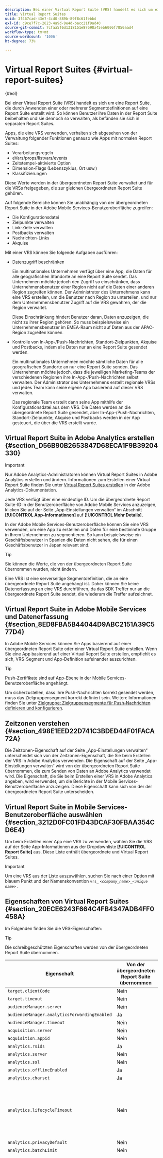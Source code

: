 ```yaml
---
description: Bei einer Virtual Report Suite (VRS) handelt es sich um eine Report Suite, die durch Anwenden einer oder mehrerer Segmentdefinitionen auf eine Report Suite erstellt wird. So können Benutzer ihre Daten in der Report Suite beibehalten und sie dennoch so verwalten, als befänden sie sich in separaten Report Suites.
title: Virtual Report Suites
uuid: 3f467cad-43e7-4cd0-889b-89f8c61febbd
exl-id: c9ce7f7c-2023-4a9d-9e4d-bacc21f9ad40
source-git-commit: 7cfaa5f6d1318151e87698a45eb6006f7850aad4
workflow-type: tm+mt
source-wordcount: '1006'
ht-degree: 73%

---
```


# Virtual Report Suites {#virtual-report-suites}

{#eol}

Bei einer Virtual Report Suite (VRS) handelt es sich um eine Report Suite, die durch Anwenden einer oder mehrerer Segmentdefinitionen auf eine Report Suite erstellt wird. So können Benutzer ihre Daten in der Report Suite beibehalten und sie dennoch so verwalten, als befänden sie sich in separaten Report Suites.

Apps, die eine VRS verwenden, verhalten sich abgesehen von der Verwaltung folgender Funktionen genauso wie Apps mit normalen Report Suites:

* Verarbeitungsregeln
* eVars/props/listvars/events
* Zeitstempel-aktivierte Option
* Dimension-Flags (Lebenszyklus, Ort usw.)
* Klassifizierungen

Diese Werte werden in der übergeordneten Report Suite verwaltet und für die VRSs freigegeben, die zur gleichen übergeordneten Report Suite gehören.

Auf folgende Bereiche können Sie unabhängig von der übergeordneten Report Suite in der Adobe Mobile Services-Benutzeroberfläche zugreifen:

* Die Konfigurationsdatei
* Zielpunkte verwalten
* Link-Ziele verwalten
* Postbacks verwalten
* Nachrichten-Links
* Akquise

Mit einer VRS können Sie folgende Aufgaben ausführen:

* Datenzugriff beschränken

   Ein multinationales Unternehmen verfügt über eine App, die Daten für alle geografischen Standorte an eine Report Suite sendet. Das Unternehmen möchte jedoch den Zugriff so einschränken, dass Unternehmensbenutzer einer Region nicht auf die Daten einer anderen Region zugreifen können. Der Administrator des Unternehmens kann eine VRS erstellen, um die Benutzer nach Region zu unterteilen, und nur dem Unternehmensbenutzer Zugriff auf die VRS gewähren, der die Region verwaltet.

   Diese Einschränkung hindert Benutzer daran, Daten anzuzeigen, die nicht zu ihrer Region gehören. So muss beispielsweise ein Unternehmensbenutzer im EMEA-Raum nicht auf Daten aus der APAC-Region zugreifen können.

* Kontrolle von In-App-/Push-Nachrichten, Standort-Zielpunkten, Akquise und Postbacks, indem alle Daten nur an eine Report Suite gesendet werden.

   Ein multinationales Unternehmen möchte sämtliche Daten für alle geografischen Standorte an nur eine Report Suite senden. Das Unternehmen möchte jedoch, dass die jeweiligen Marketing-Teams der verschiedenen Regionen ihre In-App-/Push-Nachrichten selbst verwalten. Der Administrator des Unternehmens erstellt regionale VRSs und jedes Team kann seine eigene App basierend auf dieser VRS verwalten.

   Das regionale Team erstellt dann seine App mithilfe der Konfigurationsdatei aus dem VRS. Die Daten werden an die übergeordnete Report Suite gesendet, aber In-App-/Push-Nachrichten, Standort-Zielpunkte, Akquise und Postbacks werden in der App gesteuert, die über die VRS erstellt wurde.

## Virtual Report Suite in Adobe Analytics erstellen {#section_D56B90B2653847D68ECA1F9B39204330}

>[!IMPORTANT]
>
>Nur Adobe Analytics-Administratoren können Virtual Report Suites in Adobe Analytics erstellen und ändern. Informationen zum Erstellen einer Virtual Report Suite finden Sie unter [Virtual Report Suites erstellen](https://experienceleague.adobe.com/docs/analytics/components/virtual-report-suites/vrs-workflow/vrs-create.html?lang=de) in der Adobe Analytics-Dokumentation.

Jede VRS verfügt über eine eindeutige ID. Um die übergeordnete Report Suite-ID in der Benutzeroberfläche von Adobe Mobile Services anzuzeigen, klicken Sie auf der Seite „App-Einstellungen verwalten“ im Abschnitt **[!UICONTROL App-Informationen]** auf **[!UICONTROL Mehr Details]**.

In der Adobe Mobile Services-Benutzeroberfläche können Sie eine VRS verwenden, um eine App zu erstellen und Daten für eine bestimmte Gruppe in Ihrem Unternehmen zu segmentieren. So kann beispielsweise ein Geschäftsbenutzer in Spanien die Daten nicht sehen, die für einen Geschäftsbenutzer in Japan relevant sind.

>[!TIP]
>
>Sie können die Werte, die von der übergeordneten Report Suite übernommen wurden, nicht ändern.

Eine VRS ist eine serverseitige Segmentdefinition, die an eine übergeordnete Report Suite angehängt ist. Daher können Sie keine Datenerfassung an eine VRS durchführen, da das SDK Treffer nur an die übergeordnete Report Suite sendet, die wiederum die Treffer aufzeichnet.

## Virtual Report Suite in Adobe Mobile Services und Datenerfassung {#section_8ED8FBA5B44044D9ABC2151A39C577D4}

In Adobe Mobile Services können Sie Apps basierend auf einer übergeordneten Report Suite oder einer Virtual Report Suite erstellen. Wenn Sie eine App basierend auf einer Virtual Report Suite erstellen, empfiehlt es sich, VRS-Segment und App-Definition aufeinander auszurichten.

>[!TIP]
>
>Push-Zertifikate sind auf App-Ebene in der Mobile Services-Benutzeroberfläche angehängt.

Um sicherzustellen, dass Ihre Push-Nachrichten korrekt gesendet werden, muss das Zielgruppensegment korrekt definiert sein. Weitere Informationen finden Sie unter [Zielgruppe: Zielgruppensegmente für Push-Nachrichten definieren und konfigurieren](/help/using/in-app-messaging/t-create-push-message/c-audience-push-message.md).

## Zeitzonen verstehen {#section_498E1EED22D741C3BDED44F01FACA72A}

Die Zeitzonen-Eigenschaft auf der Seite „App-Einstellungen verwalten“ unterscheidet sich von der Zeitzonen-Eigenschaft, die Sie beim Erstellen der VRS in Adobe Analytics verwenden. Die Eigenschaft auf der Seite „App-Einstellungen verwalten“ wird von der übergeordneten Report Suite übernommen, die zum Senden von Daten an Adobe Analytics verwendet wird. Die Eigenschaft, die Sie beim Erstellen einer VRS in Adobe Analytics angeben, wird verwendet, um die Berichte in der Mobile Services-Benutzeroberfläche anzuzeigen. Diese Eigenschaft kann sich von der der übergeordneten Report Suite unterscheiden.

## Virtual Report Suite in Mobile Services-Benutzeroberfläche auswählen {#section_3212D0FC01FD43DCAF30FBAA354CD6E4}

Um beim Erstellen einer App eine VRS zu verwenden, wählen Sie die VRS auf der Seite App-Informationen aus der Dropdownliste **[!UICONTROL Report Suite]** aus. Diese Liste enthält übergeordnete und Virtual Report Suites.

>[!IMPORTANT]
>
>Um eine VRS aus der Liste auszuwählen, suchen Sie nach einer Option mit blauem Punkt und der Namenskonvention `vrs_` *`<company_name>`*`_`*`<unique name>`*  .

## Eigenschaften von Virtual Report Suites {#section_20ECE6243F664C4FB4347ADB4FF0458A}

Im Folgenden finden Sie die VRS-Eigenschaften:

>[!TIP]
>
>Die schreibgeschützten Eigenschaften werden von der übergeordneten Report Suite übernommen.

| Eigenschaft | Von der übergeordneten Report Suite übernommen | Kann bearbeitet werden? | Hinweise |
|--- |--- |--- |--- |
| `target.clientCode` | Nein | Ja |  |
| `target.timeout` | Nein | Ja |  |
| `audienceManager.server` | Nein | Ja |  |
| `audienceManager.analyticsForwardingEnabled` | Ja | Ja |  |
| `audienceManager.timeout` | Nein | Ja |  |
| `acquisition.server` | Nein | Nein |  |
| `acquisition.appid` | Nein | Nein |  |
| `analytics.rsids` | Ja | Nein |  |
| `analytics.server` | Nein | Nein |  |
| `analytics.ssl` | Nein | Ja |  |
| `analytics.offlineEnabled` | Ja |  |  |
| `analytics.charset` | Ja | Nein |  |
| `analytics.lifecycleTimeout` | Nein | Ja | Sollte die übergeordnete Report Suite sein, wenn Benutzer nicht möchten, dass ihre Daten inkonsistent sind. |
| `analytics.privacyDefault` | Nein | Ja |  |
| `analytics.batchLimit` | Nein | Ja |  |
| `analytics.timezone` | Ja | Ja, wenn Sie die App zum ersten Mal erstellen. | Diese Zeitzonen-Eigenschaft wird zum Senden von Daten an Adobe Analytics verwendet und unterscheidet sich von der Zeitzonen-Eigenschaft, die beim Erstellen einer VRS festgelegt wird. |
| `analytics.timezoneOffset` | Ja | Nein |  |
| `analytics.referrerTimeout` | Nein | Ja |  |
| `analytics.backdateSessionInfo` | Ja | Ja |  |

## Zusätzliche Informationen {#section_4C4446F1FBE64F659BC0A2362C9F3E59}

Im Folgenden finden Sie einige zusätzliche Informationen zu Virtual Report Suites:

* Weitere Informationen zu VRSs finden Sie unter [Virtual Report Suites - Übersicht](https://experienceleague.adobe.com/docs/analytics/components/virtual-report-suites/vrs-about.html?lang=de).
* Weitere Informationen zur Planung einer VRS-Implementierung finden Sie unter [Virtual Report Suite-Workflow](https://experienceleague.adobe.com/docs/analytics/components/virtual-report-suites/vrs-workflow/vrs-workflow.html).
